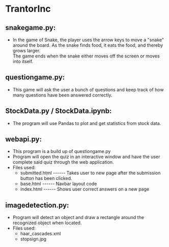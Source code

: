 # TrantorInc

## snakegame.py: 
  - In the game of Snake, the player uses the arrow keys to move a "snake" around the board. As the snake finds food, it eats the food, and thereby grows larger.    
    The game ends when the snake either moves off the screen or moves into itself.

## questiongame.py:
  - This game will ask the user a bunch of questions and keep track of how many questions have been answered correctly.
  
## StockData.py / StockData.ipynb:
  - The program will use Pandas to plot and get statistics from stock data.
  
## webapi.py:
  - This program is a build up of questiongame.py
  - Program will open the quiz in an interactive window and have the user complete said quiz through the web application.
  - Files used:
      - submitted.html ------ Takes user to new page after the submission button has been clicked.
      - base.html ------ Navbar layout code
      - index.html ------ Shows user correct answers on a new page

## imagedetection.py:
  - Program will detect an object and draw a rectangle around the recognized object when located.
  - Files used:
      - haar_cascades.xml 
      - stopsign.jpg

